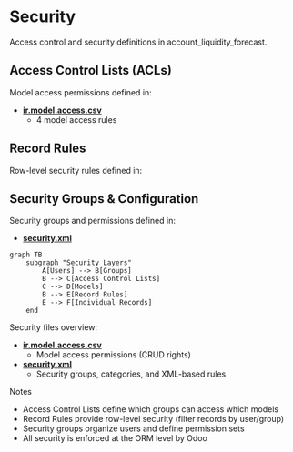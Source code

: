 # Security

Access control and security definitions in account_liquidity_forecast.

## Access Control Lists (ACLs)

Model access permissions defined in:
- **[ir.model.access.csv](../account_liquidity_forecast/security/ir.model.access.csv)**
  - 4 model access rules

## Record Rules

Row-level security rules defined in:

## Security Groups & Configuration

Security groups and permissions defined in:
- **[security.xml](../account_liquidity_forecast/security/security.xml)**

```mermaid
graph TB
    subgraph "Security Layers"
        A[Users] --> B[Groups]
        B --> C[Access Control Lists]
        C --> D[Models]
        B --> E[Record Rules]
        E --> F[Individual Records]
    end
```

Security files overview:
- **[ir.model.access.csv](../account_liquidity_forecast/security/ir.model.access.csv)**
  - Model access permissions (CRUD rights)
- **[security.xml](../account_liquidity_forecast/security/security.xml)**
  - Security groups, categories, and XML-based rules

Notes
- Access Control Lists define which groups can access which models
- Record Rules provide row-level security (filter records by user/group)
- Security groups organize users and define permission sets
- All security is enforced at the ORM level by Odoo
